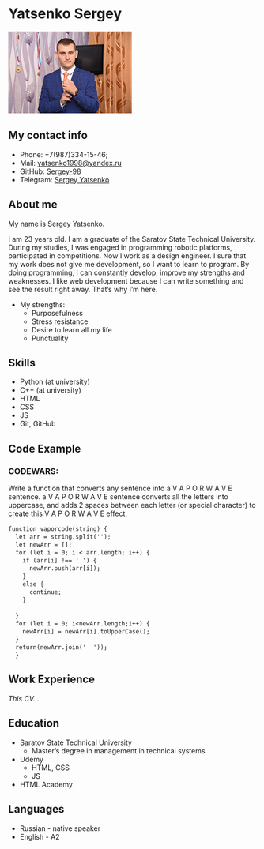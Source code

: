 # Yatsenko Sergey

![My photo](assets/img/img.JPG "Sergey")

## My contact info

* Phone: +7(987)334-15-46;
* Mail: [yatsenko1998@yandex.ru](yatsenko1998@yandex.ru)
* GitHub: [Sergey-98](https://github.com/Sergey-98)
* Telegram: [Sergey Yatsenko](https://t.me/YatsenkoS98)


## About me

My name is Sergey Yatsenko.

I am 23 years old. I am a graduate of the Saratov State Technical University. During my studies, I was engaged in programming robotic platforms, participated in competitions. Now I work as a design engineer. I sure that my work does not give me development, so I want to learn to program. By doing programming, I can constantly develop, improve my strengths and weaknesses. I like web development because I can write something and see the result right away. That’s why I’m here.

* My strengths:
    + Purposefulness
    + Stress resistance
    + Desire to learn all my life
    + Punctuality

## Skills
* Python (at university)
* С++ (at university)
* HTML
* CSS
* JS
* Git, GitHub


## Code Example
### CODEWARS: 
Write a function that converts any sentence into a V A P O R W A V E sentence. a V A P O R W A V E sentence converts all the letters into uppercase, and adds 2 spaces between each letter (or special character) to create this V A P O R W A V E effect.

```
function vaporcode(string) {
  let arr = string.split('');
  let newArr = [];
  for (let i = 0; i < arr.length; i++) {
    if (arr[i] !== ' ') {
      newArr.push(arr[i]);
    }
    else {
      continue;
    }
    
  }
  for (let i = 0; i<newArr.length;i++) {
    newArr[i] = newArr[i].toUpperCase();  
  }
  return(newArr.join('  '));
  }
```
## Work Experience 
*This CV...* 

## Education
* Saratov State Technical University
    + Master’s degree in management in technical systems
* Udemy
    + HTML, CSS
    + JS
* HTML Academy

## Languages
* Russian - native speaker
* English - A2
